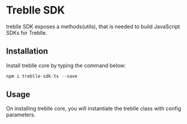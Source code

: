 # Treblle SDK

treblle SDK exposes a methods(utils), that is needed to build JavaScript SDKs for Treblle.

## Installation
Install treblle core by typing the command below:

```javascript
npm i treblle-sdk-ts --save
```

## Usage

On installing treblle core, you will instantiate the treblle class with config parameters.
